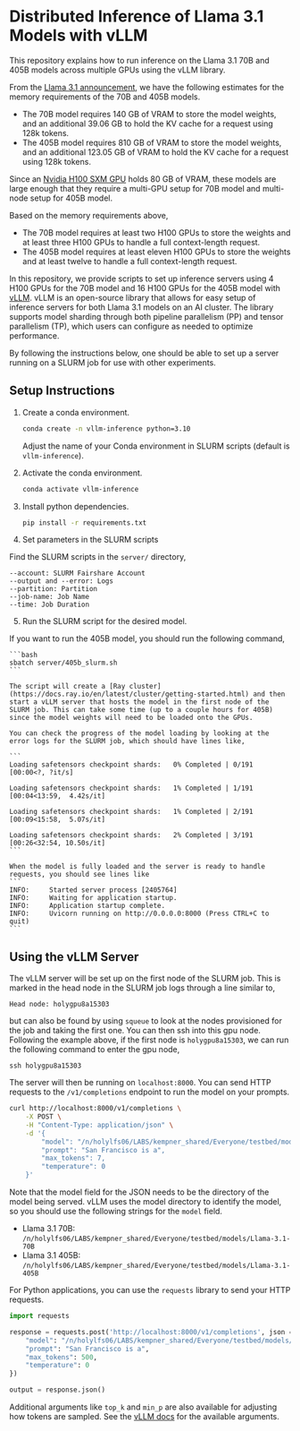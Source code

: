 # Distributed Inference of Llama 3.1 Models with vLLM

This repository explains how to run inference on the Llama 3.1 70B and 405B models across multiple GPUs using the vLLM library.

From the [Llama 3.1 announcement](https://huggingface.co/blog/llama31), we have the following estimates for the memory requirements of the 70B and 405B models.

- The 70B model requires 140 GB of VRAM to store the model weights, and an additional 39.06 GB to hold the KV cache for a request using 128k tokens.
- The 405B model requires 810 GB of VRAM to store the model weights, and an additional 123.05 GB of VRAM to hold the KV cache for a request using 128k tokens.

Since an [Nvidia H100 SXM GPU](https://resources.nvidia.com/en-us-tensor-core/nvidia-tensor-core-gpu-datasheet) holds 80 GB of VRAM, these models are large enough that they require a multi-GPU setup for 70B model and multi-node setup for 405B model.

Based on the memory requirements above,

- The 70B model requires at least two H100 GPUs to store the weights and at least three H100 GPUs to handle a full context-length request.
- The 405B model requires at least eleven H100 GPUs to store the weights and at least twelve to handle a full context-length request.

In this repository, we provide scripts to set up inference servers using 4 H100 GPUs for the 70B model and 16 H100 GPUs for the 405B model with [vLLM](https://docs.vllm.ai/en/latest/index.html). vLLM is an open-source library that allows for easy setup of inference servers for both Llama 3.1 models on an AI cluster. The library supports model sharding through both pipeline parallelism (PP) and tensor parallelism (TP), which users can configure as needed to optimize performance.

By following the instructions below, one should be able to set up a server running on a SLURM job for use with other experiments.

## Setup Instructions

1. Create a conda environment.
    
    ```bash
    conda create -n vllm-inference python=3.10
    ```

    Adjust the name of your Conda environment in SLURM scripts (default is `vllm-inference`).

2. Activate the conda environment.
    
    ```bash
    conda activate vllm-inference
    ```

3. Install python dependencies.
    
    ```bash
    pip install -r requirements.txt
    ```

4. Set parameters in the SLURM scripts
    
Find the SLURM scripts in the `server/` directory,
    
    --account: SLURM Fairshare Account
    --output and --error: Logs
    --partition: Partition
    --job-name: Job Name
    --time: Job Duration 

5. Run the SLURM script for the desired model. 

If you want to run the 405B model, you should run the following command,
    
    ```bash
    sbatch server/405b_slurm.sh
    ```

    The script will create a [Ray cluster](https://docs.ray.io/en/latest/cluster/getting-started.html) and then start a vLLM server that hosts the model in the first node of the SLURM job. This can take some time (up to a couple hours for 405B) since the model weights will need to be loaded onto the GPUs.

    You can check the progress of the model loading by looking at the error logs for the SLURM job, which should have lines like,

    ```
    Loading safetensors checkpoint shards:   0% Completed | 0/191 [00:00<?, ?it/s]
    
    Loading safetensors checkpoint shards:   1% Completed | 1/191 [00:04<13:59,  4.42s/it]
    
    Loading safetensors checkpoint shards:   1% Completed | 2/191 [00:09<15:58,  5.07s/it]
    
    Loading safetensors checkpoint shards:   2% Completed | 3/191 [00:26<32:54, 10.50s/it]
    ```
    
    When the model is fully loaded and the server is ready to handle requests, you should see lines like
    ```
    INFO:     Started server process [2405764]
    INFO:     Waiting for application startup.
    INFO:     Application startup complete.
    INFO:     Uvicorn running on http://0.0.0.0:8000 (Press CTRL+C to quit)
    ```

## Using the vLLM Server

The vLLM server will be set up on the first node of the SLURM job.
This is marked in the head node in the SLURM job logs through a line similar to,

```
Head node: holygpu8a15303
```

but can also be found by using `squeue` to look at the nodes provisioned for the job and taking the first one. You can then ssh into this gpu node. Following the example above, if the first node is `holygpu8a15303`, we can run the following command to enter the gpu node,

```
ssh holygpu8a15303
```

The server will then be running on `localhost:8000`. You can send HTTP requests to the `/v1/completions` endpoint to run the model on your prompts.

```bash
curl http://localhost:8000/v1/completions \
    -X POST \
    -H "Content-Type: application/json" \
    -d '{
        "model": "/n/holylfs06/LABS/kempner_shared/Everyone/testbed/models/Llama-3.1-405B",
        "prompt": "San Francisco is a",
        "max_tokens": 7,
        "temperature": 0
    }'
```
Note that the model field for the JSON needs to be the directory of the model being served. vLLM uses the model directory to identify the model, so you should use the following strings for the `model` field.

- Llama 3.1 70B: `/n/holylfs06/LABS/kempner_shared/Everyone/testbed/models/Llama-3.1-70B`
- Llama 3.1 405B: `/n/holylfs06/LABS/kempner_shared/Everyone/testbed/models/Llama-3.1-405B`

For Python applications, you can use the `requests` library to send your HTTP requests.
```python
import requests

response = requests.post('http://localhost:8000/v1/completions', json = {
    "model": "/n/holylfs06/LABS/kempner_shared/Everyone/testbed/models/Llama-3.1-405B",
    "prompt": "San Francisco is a",
    "max_tokens": 500,
    "temperature": 0
})

output = response.json()
```
Additional arguments like `top_k` and `min_p` are also available for adjusting how tokens are sampled. See the [vLLM docs](https://docs.vllm.ai/en/latest/dev/sampling_params.html) for the available arguments.
